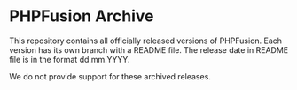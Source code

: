 # PHPFusion Archive
This repository contains all officially released versions of PHPFusion.
Each version has its own branch with a README file. The release date in README file is in the format dd.mm.YYYY.

We do not provide support for these archived releases.

